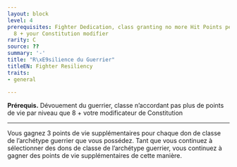 ```yaml
---
layout: block
level: 4
prerequisites: Fighter Dedication, class granting no more Hit Points per level than
  8 + your Constitution modifier
rarity: C
source: ??
summary: '-'
title: "R\xE9silience du Guerrier"
titleEN: Fighter Resiliency
traits:
- general

---
```


<p><strong>Prérequis.</strong> Dévouement du guerrier, classe n’accordant pas plus de points de vie par niveau que 8 + votre modificateur de Constitution</p>
<hr>
<p>Vous gagnez 3 points de vie supplémentaires pour chaque don de classe de l’archétype guerrier que vous possédez. Tant que vous continuez à sélectionner des dons de classe de l’archétype guerrier, vous continuez à gagner des points de vie supplémentaires de cette manière.</p>